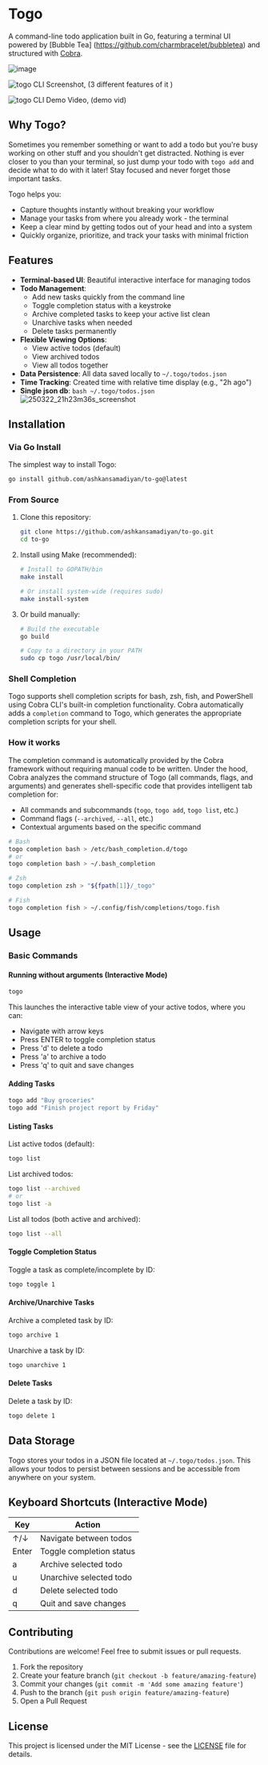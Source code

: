 # Togo

A command-line todo application built in Go, featuring a terminal UI powered by [Bubble Tea]
(https://github.com/charmbracelet/bubbletea) and structured with [Cobra](https://github.com/spf13/cobra).



![image](https://github.com/user-attachments/assets/d86a7aa3-6aed-4fa4-9f3f-fe164adebbce)

![togo CLI Screenshot, (3 different features of it ) ](https://github.com/user-attachments/assets/7907d938-06ae-418a-b44c-96581e3edb1c)

![togo CLI Demo Video, (demo vid) ](https://github.com/user-attachments/assets/14afdab1-2f6b-419c-9ace-958d8c167646)

## Why Togo?

Sometimes you remember something or want to add a todo but you're busy working on other stuff and you shouldn't get distracted. Nothing is ever closer to you than your terminal, so just dump your todo with `togo add` and decide what to do with it later! Stay focused and never forget those important tasks.

Togo helps you:
- Capture thoughts instantly without breaking your workflow
- Manage your tasks from where you already work - the terminal
- Keep a clear mind by getting todos out of your head and into a system
- Quickly organize, prioritize, and track your tasks with minimal friction

## Features

- **Terminal-based UI**: Beautiful interactive interface for managing todos
- **Todo Management**:
  - Add new tasks quickly from the command line
  - Toggle completion status with a keystroke
  - Archive completed tasks to keep your active list clean
  - Unarchive tasks when needed
  - Delete tasks permanently
- **Flexible Viewing Options**:
  - View active todos (default)
  - View archived todos
  - View all todos together
- **Data Persistence**: All data saved locally to `~/.togo/todos.json`
- **Time Tracking**: Created time with relative time display (e.g., "2h ago")
- **Single json db**: ```bash ~/.togo/todos.json```
  ![250322_21h23m36s_screenshot](https://github.com/user-attachments/assets/7edd1331-9ae2-4362-87f5-e51e0bf1089c)

## Installation

### Via Go Install

The simplest way to install Togo:

```bash
go install github.com/ashkansamadiyan/to-go@latest
```

### From Source

1. Clone this repository:
   ```bash
   git clone https://github.com/ashkansamadiyan/to-go.git
   cd to-go
   ```

2. Install using Make (recommended):
   ```bash
   # Install to GOPATH/bin
   make install
   
   # Or install system-wide (requires sudo)
   make install-system
   ```

3. Or build manually:
   ```bash
   # Build the executable
   go build
   
   # Copy to a directory in your PATH
   sudo cp togo /usr/local/bin/
   ```

### Shell Completion

Togo supports shell completion scripts for bash, zsh, fish, and PowerShell using Cobra CLI's built-in completion functionality. Cobra automatically adds a `completion` command to Togo, which generates the appropriate completion scripts for your shell.

### How it works

The completion command is automatically provided by the Cobra framework without requiring manual code to be written. Under the hood, Cobra analyzes the command structure of Togo (all commands, flags, and arguments) and generates shell-specific code that provides intelligent tab completion for:

- All commands and subcommands (`togo`, `togo add`, `togo list`, etc.)
- Command flags (`--archived`, `--all`, etc.)
- Contextual arguments based on the specific command


```bash
# Bash
togo completion bash > /etc/bash_completion.d/togo
# or
togo completion bash > ~/.bash_completion

# Zsh
togo completion zsh > "${fpath[1]}/_togo"

# Fish
togo completion fish > ~/.config/fish/completions/togo.fish
```

## Usage

### Basic Commands

#### Running without arguments (Interactive Mode)

```bash
togo
```
This launches the interactive table view of your active todos, where you can:
- Navigate with arrow keys
- Press ENTER to toggle completion status
- Press 'd' to delete a todo
- Press 'a' to archive a todo
- Press 'q' to quit and save changes

#### Adding Tasks

```bash
togo add "Buy groceries"
togo add "Finish project report by Friday"
```

#### Listing Tasks

List active todos (default):
```bash
togo list
```

List archived todos:
```bash
togo list --archived
# or
togo list -a
```

List all todos (both active and archived):
```bash
togo list --all
```

#### Toggle Completion Status

Toggle a task as complete/incomplete by ID:
```bash
togo toggle 1
```

#### Archive/Unarchive Tasks

Archive a completed task by ID:
```bash
togo archive 1
```

Unarchive a task by ID:
```bash
togo unarchive 1
```

#### Delete Tasks

Delete a task by ID:
```bash
togo delete 1
```

## Data Storage

Togo stores your todos in a JSON file located at `~/.togo/todos.json`. This allows your todos to persist between sessions and be accessible from anywhere on your system.

## Keyboard Shortcuts (Interactive Mode)

| Key       | Action                    |
|-----------|---------------------------|
| ↑/↓       | Navigate between todos    |
| Enter     | Toggle completion status  |
| a         | Archive selected todo     |
| u         | Unarchive selected todo   |
| d         | Delete selected todo      |
| q         | Quit and save changes     |

## Contributing

Contributions are welcome! Feel free to submit issues or pull requests.

1. Fork the repository
2. Create your feature branch (`git checkout -b feature/amazing-feature`)
3. Commit your changes (`git commit -m 'Add some amazing feature'`)
4. Push to the branch (`git push origin feature/amazing-feature`)
5. Open a Pull Request

## License

This project is licensed under the MIT License - see the [LICENSE](LICENSE) file for details. 
